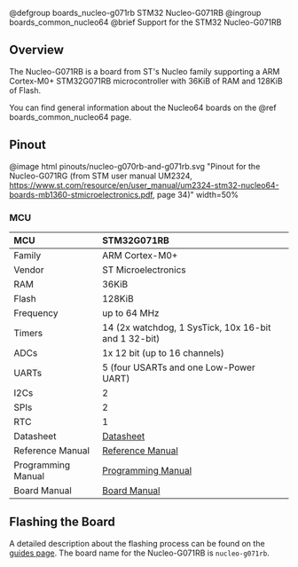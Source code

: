 @defgroup    boards_nucleo-g071rb STM32 Nucleo-G071RB
@ingroup     boards_common_nucleo64
@brief       Support for the STM32 Nucleo-G071RB

## Overview

The Nucleo-G071RB is a board from ST's Nucleo family supporting a ARM
Cortex-M0+ STM32G071RB microcontroller with 36KiB of RAM and 128KiB of Flash.

You can find general information about the Nucleo64 boards on the
@ref boards_common_nucleo64 page.

## Pinout

@image html pinouts/nucleo-g070rb-and-g071rb.svg "Pinout for the Nucleo-G071RG (from STM user manual UM2324, https://www.st.com/resource/en/user_manual/um2324-stm32-nucleo64-boards-mb1360-stmicroelectronics.pdf, page 34)" width=50%

### MCU

| MCU          | STM32G071RB
|:-------------|:--------------------|
| Family       | ARM Cortex-M0+      |
| Vendor       | ST Microelectronics |
| RAM          | 36KiB               |
| Flash        | 128KiB              |
| Frequency    | up to 64 MHz        |
| Timers       | 14 (2x watchdog, 1 SysTick, 10x 16-bit and 1 32-bit) |
| ADCs         | 1x 12 bit (up to 16 channels) |
| UARTs        | 5 (four USARTs and one Low-Power UART) |
| I2Cs         | 2                   |
| SPIs         | 2                   |
| RTC          | 1                   |
| Datasheet    | [Datasheet](https://www.st.com/resource/en/datasheet/stm32g071rb.pdf)|
| Reference Manual | [Reference Manual](https://www.st.com/resource/en/reference_manual/rm0454-stm32g0x0-advanced-armbased-32bit-mcus-stmicroelectronics.pdf)|
| Programming Manual | [Programming Manual](https://www.st.com/resource/en/programming_manual/pm0223-stm32-cortexm0-mcus-programming-manual-stmicroelectronics.pdf)|
| Board Manual | [Board Manual](https://www.st.com/resource/en/user_manual/um2324-stm32-nucleo64-boards-mb1360-stmicroelectronics.pdf)|

## Flashing the Board

A detailed description about the flashing process can be found on the
[guides page](https://guide.riot-os.org/board_specific/stm32/).
The board name for the Nucleo-G071RB is `nucleo-g071rb`.
